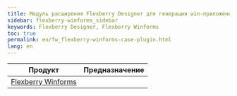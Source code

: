 ```yaml
---
title: Модуль расширения Flexberry Designer для генерации win-приложений
sidebar: flexberry-winforms_sidebar
keywords: Flexberry Designer, Flexberry Winforms
toc: true
permalink: en/fw_flexberry-winforms-case-plugin.html
lang: en
---
```


| __Продукт__ | __Предназначение__ |
 ---|---| 
|[Flexberry Winforms](fw_landing_page.html)||

<!--Непосредственно текст статьи-->
